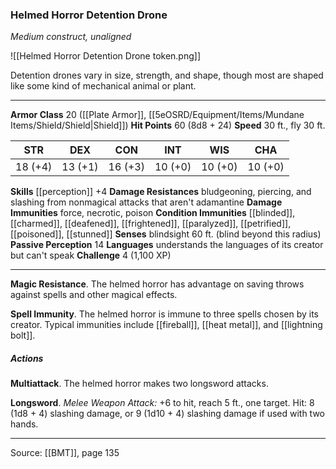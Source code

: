 ### Helmed Horror Detention Drone
_Medium construct, unaligned_

![[Helmed Horror Detention Drone token.png]]

Detention drones vary in size, strength, and shape, though most are shaped like some kind of mechanical animal or plant.




---

**Armor Class** 20 ([[Plate Armor]], [[5eOSRD/Equipment/Items/Mundane Items/Shield/Shield|Shield]])
**Hit Points** 60 (8d8 + 24)
**Speed** 30 ft., fly 30 ft.

| STR     | DEX     | CON     | INT     | WIS     | CHA     |
|---------|---------|---------|---------|---------|---------|
| 18 (+4) | 13 (+1) | 16 (+3) | 10 (+0) | 10 (+0) | 10 (+0) |

**Skills** [[perception]] +4
**Damage Resistances** bludgeoning, piercing, and slashing from nonmagical attacks that aren't adamantine
**Damage Immunities** force, necrotic, poison
**Condition Immunities** [[blinded]], [[charmed]], [[deafened]], [[frightened]], [[paralyzed]], [[petrified]], [[poisoned]], [[stunned]]
**Senses** blindsight 60 ft. (blind beyond this radius)
**Passive Perception** 14
**Languages** understands the languages of its creator but can't speak
**Challenge** 4 (1,100 XP)

---

**Magic Resistance**. The helmed horror has advantage on saving throws against spells and other magical effects.

**Spell Immunity**. The helmed horror is immune to three spells chosen by its creator. Typical immunities include [[fireball]], [[heat metal]], and [[lightning bolt]].

##### Actions
**Multiattack**. The helmed horror makes two longsword attacks.

**Longsword**. _Melee Weapon Attack:_ +6 to hit, reach 5 ft., one target. Hit: 8 (1d8 + 4) slashing damage, or 9 (1d10 + 4) slashing damage if used with two hands.


---

Source: [[BMT]], page 135
